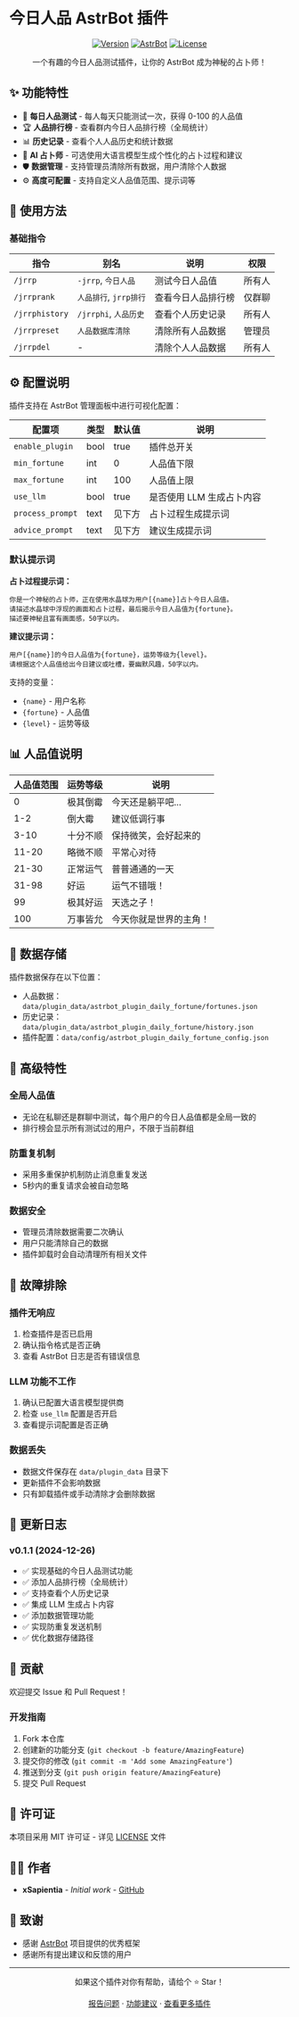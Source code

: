 # 今日人品 AstrBot 插件

<div align="center">

[![Version](https://img.shields.io/badge/version-0.1.1-blue.svg)](https://github.com/xSapientia/astrbot_plugin_daily_fortune)
[![AstrBot](https://img.shields.io/badge/AstrBot-%3E%3D3.4.0-green.svg)](https://github.com/Soulter/AstrBot)
[![License](https://img.shields.io/badge/license-MIT-yellow.svg)](LICENSE)

一个有趣的今日人品测试插件，让你的 AstrBot 成为神秘的占卜师！

</div>

## ✨ 功能特性

- 🎲 **每日人品测试** - 每人每天只能测试一次，获得 0-100 的人品值
- 🏆 **人品排行榜** - 查看群内今日人品排行榜（全局统计）
- 📊 **历史记录** - 查看个人人品历史和统计数据
- 🤖 **AI 占卜师** - 可选使用大语言模型生成个性化的占卜过程和建议
- 🛡️ **数据管理** - 支持管理员清除所有数据，用户清除个人数据
- ⚙️ **高度可配置** - 支持自定义人品值范围、提示词等

## 🎯 使用方法

### 基础指令

| 指令 | 别名 | 说明 | 权限 |
|------|------|------|------|
| `/jrrp` | `-jrrp`, `今日人品` | 测试今日人品值 | 所有人 |
| `/jrrprank` | `人品排行`, `jrrp排行` | 查看今日人品排行榜 | 仅群聊 |
| `/jrrphistory` | `/jrrphi`, `人品历史` | 查看个人历史记录 | 所有人 |
| `/jrrpreset` | `人品数据库清除` | 清除所有人品数据 | 管理员 |
| `/jrrpdel` | - | 清除个人人品数据 | 所有人 |

## ⚙️ 配置说明

插件支持在 AstrBot 管理面板中进行可视化配置：

| 配置项 | 类型 | 默认值 | 说明 |
|--------|------|--------|------|
| `enable_plugin` | bool | true | 插件总开关 |
| `min_fortune` | int | 0 | 人品值下限 |
| `max_fortune` | int | 100 | 人品值上限 |
| `use_llm` | bool | true | 是否使用 LLM 生成占卜内容 |
| `process_prompt` | text | 见下方 | 占卜过程生成提示词 |
| `advice_prompt` | text | 见下方 | 建议生成提示词 |

### 默认提示词

**占卜过程提示词：**
```
你是一个神秘的占卜师，正在使用水晶球为用户[{name}]占卜今日人品值。
请描述水晶球中浮现的画面和占卜过程，最后揭示今日人品值为{fortune}。
描述要神秘且富有画面感，50字以内。
```

**建议提示词：**
```
用户[{name}]的今日人品值为{fortune}，运势等级为{level}。
请根据这个人品值给出今日建议或吐槽，要幽默风趣，50字以内。
```

支持的变量：
- `{name}` - 用户名称
- `{fortune}` - 人品值
- `{level}` - 运势等级

## 📊 人品值说明

| 人品值范围 | 运势等级 | 说明 |
|------------|----------|------|
| 0 | 极其倒霉 | 今天还是躺平吧... |
| 1-2 | 倒大霉 | 建议低调行事 |
| 3-10 | 十分不顺 | 保持微笑，会好起来的 |
| 11-20 | 略微不顺 | 平常心对待 |
| 21-30 | 正常运气 | 普普通通的一天 |
| 31-98 | 好运 | 运气不错哦！ |
| 99 | 极其好运 | 天选之子！ |
| 100 | 万事皆允 | 今天你就是世界的主角！ |

## 💾 数据存储

插件数据保存在以下位置：
- 人品数据：`data/plugin_data/astrbot_plugin_daily_fortune/fortunes.json`
- 历史记录：`data/plugin_data/astrbot_plugin_daily_fortune/history.json`
- 插件配置：`data/config/astrbot_plugin_daily_fortune_config.json`

## 🔧 高级特性

### 全局人品值
- 无论在私聊还是群聊中测试，每个用户的今日人品值都是全局一致的
- 排行榜会显示所有测试过的用户，不限于当前群组

### 防重复机制
- 采用多重保护机制防止消息重复发送
- 5秒内的重复请求会被自动忽略

### 数据安全
- 管理员清除数据需要二次确认
- 用户只能清除自己的数据
- 插件卸载时会自动清理所有相关文件

## 🐛 故障排除

### 插件无响应
1. 检查插件是否已启用
2. 确认指令格式是否正确
3. 查看 AstrBot 日志是否有错误信息

### LLM 功能不工作
1. 确认已配置大语言模型提供商
2. 检查 `use_llm` 配置是否开启
3. 查看提示词配置是否正确

### 数据丢失
- 数据文件保存在 `data/plugin_data` 目录下
- 更新插件不会影响数据
- 只有卸载插件或手动清除才会删除数据

## 📝 更新日志

### v0.1.1 (2024-12-26)
- ✅ 实现基础的今日人品测试功能
- ✅ 添加人品排行榜（全局统计）
- ✅ 支持查看个人历史记录
- ✅ 集成 LLM 生成占卜内容
- ✅ 添加数据管理功能
- ✅ 实现防重复发送机制
- ✅ 优化数据存储路径

## 🤝 贡献

欢迎提交 Issue 和 Pull Request！

### 开发指南

1. Fork 本仓库
2. 创建新的功能分支 (`git checkout -b feature/AmazingFeature`)
3. 提交你的修改 (`git commit -m 'Add some AmazingFeature'`)
4. 推送到分支 (`git push origin feature/AmazingFeature`)
5. 提交 Pull Request

## 📄 许可证

本项目采用 MIT 许可证 - 详见 [LICENSE](LICENSE) 文件

## 👨‍💻 作者

- **xSapientia** - *Initial work* - [GitHub](https://github.com/xSapientia)

## 🙏 致谢

- 感谢 [AstrBot](https://github.com/Soulter/AstrBot) 项目提供的优秀框架
- 感谢所有提出建议和反馈的用户

---

<div align="center">

如果这个插件对你有帮助，请给个 ⭐ Star！

[报告问题](https://github.com/xSapientia/astrbot_plugin_daily_fortune/issues) · [功能建议](https://github.com/xSapientia/astrbot_plugin_daily_fortune/issues) · [查看更多插件](https://github.com/xSapientia)

</div>

